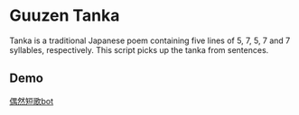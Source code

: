 # Guuzen Tanka

Tanka is a traditional Japanese poem containing five lines of 5, 7, 5, 7 and 7 syllables, respectively. This script picks up the tanka from sentences.

## Demo

[偶然短歌bot](https://twitter.com/g57577 "偶然短歌bot")
